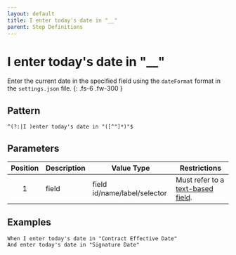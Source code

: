 ```yaml
---
layout: default
title: I enter today's date in "__"
parent: Step Definitions
---
```


# I enter today's date in "\_\_"

Enter the current date in the specified field using the `dateFormat` format in the `settings.json` file.
{: .fs-6 .fw-300 }

## Pattern

```golang
^(?:|I )enter today's date in "([^"]*)"$
```

## Parameters

| Position | Description | Value Type                   | Restrictions                                                                             |
| :------: | ----------- | ---------------------------- | ---------------------------------------------------------------------------------------- |
|    1     | field       | field id/name/label/selector | Must refer to a [text-based field]({{site.baseurl}}/field_types.html#text-based-fields). |

## Examples

```gherkin
When I enter today's date in "Contract Effective Date"
And enter today's date in "Signature Date"
```